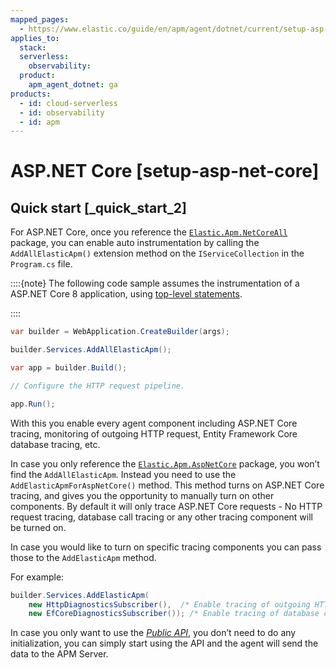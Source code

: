 ```yaml
---
mapped_pages:
  - https://www.elastic.co/guide/en/apm/agent/dotnet/current/setup-asp-net-core.html
applies_to:
  stack:
  serverless:
    observability:
  product:
    apm_agent_dotnet: ga
products:
  - id: cloud-serverless
  - id: observability
  - id: apm
---
```


# ASP.NET Core [setup-asp-net-core]


## Quick start [_quick_start_2]

For ASP.NET Core, once you reference the [`Elastic.Apm.NetCoreAll`](https://www.nuget.org/packages/Elastic.Apm.NetCoreAll) package, you can enable auto instrumentation by calling the `AddAllElasticApm()` extension method on the `IServiceCollection` in the `Program.cs` file.

::::{note}
The following code sample assumes the instrumentation of a ASP.NET Core 8 application, using [top-level statements](https://learn.microsoft.com/en-us/dotnet/csharp/tutorials/top-level-statements).

::::


```csharp
var builder = WebApplication.CreateBuilder(args);

builder.Services.AddAllElasticApm();

var app = builder.Build();

// Configure the HTTP request pipeline.

app.Run();
```

With this you enable every agent component including ASP.NET Core tracing, monitoring of outgoing HTTP request, Entity Framework Core database tracing, etc.

In case you only reference the [`Elastic.Apm.AspNetCore`](https://www.nuget.org/packages/Elastic.Apm.AspNetCore) package, you won’t find the `AddAllElasticApm`. Instead you need to use the `AddElasticApmForAspNetCore()` method. This method turns on ASP.NET Core tracing, and gives you the opportunity to manually turn on other components. By default it will only trace ASP.NET Core requests - No HTTP request tracing, database call tracing or any other tracing component will be turned on.

In case you would like to turn on specific tracing components you can pass those to the `AddElasticApm` method.

For example:

```csharp
builder.Services.AddElasticApm(
	new HttpDiagnosticsSubscriber(),  /* Enable tracing of outgoing HTTP requests */
	new EfCoreDiagnosticsSubscriber()); /* Enable tracing of database calls through EF Core*/
```

In case you only want to use the [*Public API*](/reference/public-api.md), you don’t need to do any initialization, you can simply start using the API and the agent will send the data to the APM Server.

